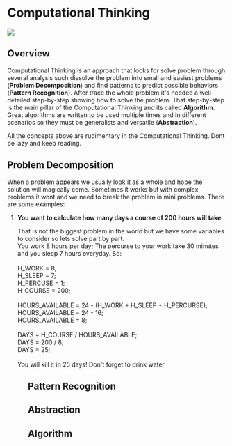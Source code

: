 <h1>Computational Thinking</h1>

<img stye="display: block; margin-left: auto; margin-right: auto;" src="https://dataismo.com.br/wp-content/uploads/2022/02/nazareconfusamatematica.gif">

<h2>Overview</h2>

<p>
	Computational Thinking is an approach that looks for solve problem through several analysis such dissolve the problem into small and easiest problems (<strong>Problem Decomposition</strong>) and find patterns to predict possible behaviors (<strong>Pattern Recognition</strong>). After trace the whole problem it's needed a well detailed step-by-step showing how to solve the problem. That step-by-step is the main pillar of the Computational Thinking and its called <strong>Algorithm</strong>. Great algorithms are written to be used multiple times and in different scenarios so they must be generalists and versatile (<strong>Abstraction</strong>).
</p>

<p>
	All the concepts above are rudimentary in the Computational Thinking. Dont be lazy and keep reading.
</p>

<h2>Problem Decomposition</h2>

<p>
	When a problem appears we usually look it as a whole and hope the solution will magically come. Sometimes it works but with complex problems it wont and we need to break the problem in mini problems. There are some examples:</p>

<ol>
	<li>
		<strong>You want to calculate how many days a course of 200 hours will take</strong><br>
		<p>
			That is not the biggest problem in the world but we have some variables to consider so lets solve part by part.<br>
			You work 8 hours per day; The percurse to your work take 30 minutes and you sleep  7 hours everyday. So:<br>
			<br>
			H_WORK = 8;<br>
			H_SLEEP = 7;<br>
			H_PERCUSE = 1;<br>
			H_COURSE = 200;<br>
			<br>
			HOURS_AVAILABLE = 24 - (H_WORK + H_SLEEP + H_PERCURSE);<br>
			HOURS_AVAILABLE = 24 - 16;<br>
			HOURS_AVAILABLE = 8;<br>
			<br>
			DAYS = H_COURSE / HOURS_AVAILABLE;<br>
			DAYS = 200 / 8;<br>
		   DAYS = 25;<br>
			<br>
			You will kill it in 25 days! Don't forget to drink water<br>
		</p>
	</li>
<ol>



<h2>Pattern Recognition</h2>

<h2>Abstraction</h2>

<h2>Algorithm</h2>
